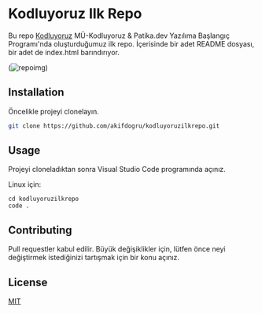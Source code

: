 # Kodluyoruz Ilk Repo

Bu repo [Kodluyoruz](https://www.kodluyoruz.org) MÜ-Kodluyoruz & Patika.dev Yazılıma Başlangıç Programı'nda oluşturduğumuz ilk repo. İçerisinde bir adet README dosyası, bir adet de index.html barındırıyor.

(![repoimg](https://user-images.githubusercontent.com/116107994/199673449-8db91bee-3a24-4d24-9822-cd03b6c3a8a1.png))

## Installation

Öncelikle projeyi clonelayın. 
```bash
git clone https://github.com/akifdogru/kodluyoruzilkrepo.git
```

## Usage

Projeyi cloneladıktan sonra Visual Studio Code programında açınız.

Linux için:
```linux
cd kodluyoruzilkrepo
code .
```

## Contributing
Pull requestler kabul edilir. Büyük değişiklikler için, lütfen önce neyi değiştirmek istediğinizi tartışmak için bir konu açınız.


## License
[MIT](https://choosealicense.com/licenses/mit/)
